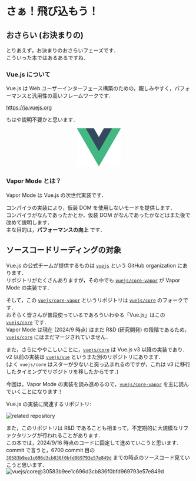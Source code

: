 # さぁ！飛び込もう！

## おさらい (お決まりの)

とりあえず，お決まりのおさらいフェーズです．\
こういった本ではあるあるですね．

### Vue.js について

Vue.js は Web ユーザーインターフェース構築のための，親しみやすく，パフォーマンスと汎用性の高いフレームワークです.

https://ja.vuejs.org

もはや説明不要かと思います．

<div align="center">
  <img src="https://raw.githubusercontent.com/vuejs/art/366e8fad63e6210fcbc610f06ca56fcfbf30ed11/logo.svg" alt="Vue.js" width="120px" />
</div>

### Vapor Mode とは？

Vapor Mode は Vue.js の次世代実装です．

コンパイラの実装により，仮装 DOM を使用しないモードを提供します．\
コンパイラがなんであったかとか，仮装 DOM がなんであったかなどはまた後で改めて説明します．\
主な目的は，**パフォーマンスの向上** です．

## ソースコードリーディングの対象

Vue.js の公式チームが提供するものは [`vuejs`](https://github.com/vuejs) という GitHub organization にあります．\
リポジトリがたくさんありますが，その中でも [`vuejs/core-vapor`](https://github.com/vuejs/core-vapor) が Vapor Mode の実装です．

そして，この [`vuejs/core-vapor`](https://github.com/vuejs/core-vapor) というリポジトリは [`vuejs/core`](https://github.com/vuejs/core) のフォークです．\
おそらく皆さんが普段使っているであろういわゆる「Vue.js」はこの [`vuejs/core`](https://github.com/vuejs/core) です．\
Vapor Mode は現在 (2024/9 時点) はまだ R&D (研究開発) の段階であるため，[`vuejs/core`](https://github.com/vuejs/core) にはまだマージされていません．

また，さらにややこしいことに，[`vuejs/core`](https://github.com/vuejs/core) は Vue.js v3 以降の実装であり．v2 以前の実装は [`vuejs/vue`](https://github.com/vuejs/vue) というまた別のリポジトリにあります．\
(よく `vuejs/core` はスターが少ないと突っ込まれるのですが，これは v3 に移行したタイミングでリポジトリを移したからです．)

今回は，Vapor Mode の実装を読み進めるので，[`vuejs/core-vapor`](https://github.com/vuejs/core-vapor) を主に読んでいくことになります！

Vue.js の実装に関連するリポジトリ:

![related repository](/lets-deep-dive/related-repository.drawio.png)

また，このリポジトリは R&D であることも相まって，不定期的に大規模なリファクタリングが行われることがあります．\
この本では，2024/9/16 時点のコードに固定して進めていこうと思います．\
commit で言うと，6700 commit 目の [`30583b9ee1c696d3cb836f0bfd969793e57e849d`](https://github.com/vuejs/core-vapor/commit/30583b9ee1c696d3cb836f0bfd969793e57e849d) までの時点のソースコード見ていこうと思います．\
![vuejs/core@30583b9ee1c696d3cb836f0bfd969793e57e849d](/lets-deep-dive/30583b9ee1c696d3cb836f0bfd969793e57e849d.png)

